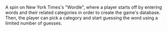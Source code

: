 A spin on New York Times's "Wordle", where a player starts off by entering words and their related categories in order to create the game's database. Then, the player can pick a category and start guessing the word using a limited number of guesses.
